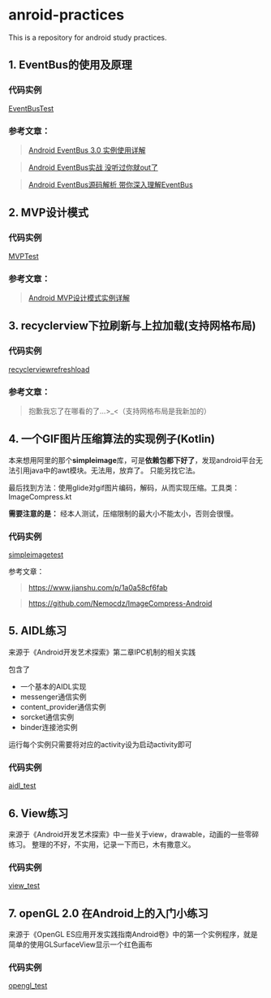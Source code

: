 # anroid-practices
This is a repository for android study practices. 

## 1. EventBus的使用及原理

### 代码实例
[EventBusTest](https://github.com/fxjzzyo/android-practices/tree/master/app)

### 参考文章：

> [Android EventBus 3.0 实例使用详解](https://www.cnblogs.com/upwgh/p/6394901.html)

> [Android EventBus实战 没听过你就out了](https://blog.csdn.net/lmj623565791/article/details/40794879)

> [Android EventBus源码解析 带你深入理解EventBus](https://blog.csdn.net/lmj623565791/article/details/40920453)

## 2. MVP设计模式

### 代码实例
[MVPTest](https://github.com/fxjzzyo/android-practices/tree/master/mvptest)

### 参考文章：

> [Android MVP设计模式实例详解](https://blog.csdn.net/u012721519/article/details/82977134)

## 3. recyclerview下拉刷新与上拉加载(支持网格布局)

### 代码实例
[recyclerviewrefreshload](https://github.com/fxjzzyo/android-practices/tree/master/recyclerviewrefreshload)


### 参考文章：
> 抱歉我忘了在哪看的了...>_<（支持网格布局是我新加的）

## 4. 一个GIF图片压缩算法的实现例子(Kotlin)



本来想用阿里的那个**simpleimage**库，可是**依赖包都下好了**，发现android平台无法引用java中的awt模块。无法用，放弃了。
只能另找它法。

最后找到方法：使用glide对gif图片编码，解码，从而实现压缩。工具类：ImageCompress.kt

  **需要注意的是：** 经本人测试，压缩限制的最大小不能太小，否则会很慢。
  
### 代码实例
[simpleimagetest](https://github.com/fxjzzyo/android-practices/tree/master/simpleimagetest)

  
  参考文章：
  > https://www.jianshu.com/p/1a0a58cf6fab
  
  > https://github.com/Nemocdz/ImageCompress-Android
  
 ## 5. AIDL练习
 
 来源于《Android开发艺术探索》第二章IPC机制的相关实践
 
 包含了
 - 一个基本的AIDL实现
 - messenger通信实例
 - content_provider通信实例
 - sorcket通信实例
 - binder连接池实例
 
 运行每个实例只需要将对应的activity设为启动activity即可
 
### 代码实例

 [aidl_test](https://github.com/fxjzzyo/android-practices/tree/master/aidl_test)

 ## 6. View练习
 
 来源于《Android开发艺术探索》中一些关于view，drawable，动画的一些零碎练习。
 整理的不好，不实用，记录一下而已，木有撒意义。
 
 
### 代码实例

 [view_test](https://github.com/fxjzzyo/android-practices/tree/master/view_test)
 
 ## 7. openGL 2.0 在Android上的入门小练习
 
 来源于《OpenGL ES应用开发实践指南Android卷》中的第一个实例程序，就是简单的使用GLSurfaceView显示一个红色画布
 
 
### 代码实例

 [opengl_test](https://github.com/fxjzzyo/android-practices/tree/master/opengl_test)